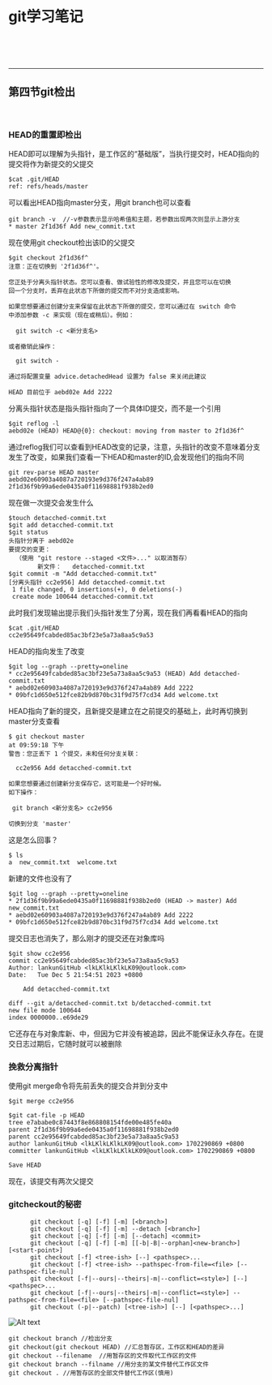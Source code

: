 # git学习笔记
<br>
<br>
<br>

***
## 第四节git检出
<br>

### HEAD的重置即检出
HEAD即可以理解为头指针，是工作区的“基础版”，当执行提交时，HEAD指向的提交将作为新提交的父提交
```
$cat .git/HEAD
ref: refs/heads/master
```
可以看出HEAD指向master分支，用git branch也可以查看
```
git branch -v  //-v参数表示显示哈希值和主题，若参数出现两次则显示上游分支
* master 2f1d36f Add new_commit.txt
```
现在使用git checkout检出该ID的父提交
```
$git checkout 2f1d36f^
注意：正在切换到 '2f1d36f^'。

您正处于分离头指针状态。您可以查看、做试验性的修改及提交，并且您可以在切换
回一个分支时，丢弃在此状态下所做的提交而不对分支造成影响。

如果您想要通过创建分支来保留在此状态下所做的提交，您可以通过在 switch 命令
中添加参数 -c 来实现（现在或稍后）。例如：

  git switch -c <新分支名>

或者撤销此操作：

  git switch -

通过将配置变量 advice.detachedHead 设置为 false 来关闭此建议

HEAD 目前位于 aebd02e Add 2222
```
分离头指针状态是指头指针指向了一个具体ID提交，而不是一个引用
```
$git reflog -l
aebd02e (HEAD) HEAD@{0}: checkout: moving from master to 2f1d36f^
```
通过reflog我们可以查看到HEAD改变的记录，注意，头指针的改变不意味着分支发生了改变，如果我们查看一下HEAD和master的ID,会发现他们的指向不同
```
git rev-parse HEAD master
aebd02e60903a4087a720193e9d376f247a4ab89
2f1d36f9b99a6ede0435a0f11698881f938b2ed0
```
现在做一次提交会发生什么
```
$touch detacched-commit.txt
$git add detacched-commit.txt
$git status
头指针分离于 aebd02e
要提交的变更：
  （使用 "git restore --staged <文件>..." 以取消暂存）
        新文件：   detacched-commit.txt
$git commit -m "Add detacched-commit.txt"
[分离头指针 cc2e956] Add detacched-commit.txt
 1 file changed, 0 insertions(+), 0 deletions(-)
 create mode 100644 detacched-commit.txt
```
此时我们发现输出提示我们头指针发生了分离，现在我们再看看HEAD的指向
```
$cat .git/HEAD
cc2e95649fcabded85ac3bf23e5a73a8aa5c9a53
```
HEAD的指向发生了改变
```
$git log --graph --pretty=oneline
* cc2e95649fcabded85ac3bf23e5a73a8aa5c9a53 (HEAD) Add detacched-commit.txt
* aebd02e60903a4087a720193e9d376f247a4ab89 Add 2222
* 09bfc1d650e512fce82b9d870bc31f9d75f7cd34 Add welcome.txt
```
HEAD指向了新的提交，且新提交是建立在之前提交的基础上，此时再切换到master分支查看
```
$ git checkout master                                                                                                   at 09:59:18 下午
警告：您正丢下 1 个提交，未和任何分支关联：

  cc2e956 Add detacched-commit.txt

如果您想要通过创建新分支保存它，这可能是一个好时候。
如下操作：

 git branch <新分支名> cc2e956

切换到分支 'master'
```
这是怎么回事？
```
$ ls
a  new_commit.txt  welcome.txt
```
新建的文件也没有了
```
$git log --graph --pretty=oneline
* 2f1d36f9b99a6ede0435a0f11698881f938b2ed0 (HEAD -> master) Add new_commit.txt
* aebd02e60903a4087a720193e9d376f247a4ab89 Add 2222
* 09bfc1d650e512fce82b9d870bc31f9d75f7cd34 Add welcome.txt
```
提交日志也消失了，那么刚才的提交还在对象库吗
```
$git show cc2e956
commit cc2e95649fcabded85ac3bf23e5a73a8aa5c9a53
Author: lankunGitHub <lkLKlkLKlkLK09@outlook.com>
Date:   Tue Dec 5 21:54:51 2023 +0800

    Add detacched-commit.txt

diff --git a/detacched-commit.txt b/detacched-commit.txt
new file mode 100644
index 0000000..e69de29
```
它还存在与对象库新、中，但因为它并没有被追踪，因此不能保证永久存在。在提交日志过期后，它随时就可以被删除
### 挽救分离指针
使用git merge命令将先前丢失的提交合并到分支中
```
$git merge cc2e956
```
```
$git cat-file -p HEAD
tree e7ababe0c87443f8e868808154fde00e485fe40a
parent 2f1d36f9b99a6ede0435a0f11698881f938b2ed0
parent cc2e95649fcabded85ac3bf23e5a73a8aa5c9a53
author lankunGitHub <lkLKlkLKlkLK09@outlook.com> 1702290869 +0800
committer lankunGitHub <lkLKlkLKlkLK09@outlook.com> 1702290869 +0800

Save HEAD
```
现在，该提交有两次父提交
### gitcheckout的秘密
```
      git checkout [-q] [-f] [-m] [<branch>]
      git checkout [-q] [-f] [-m] --detach [<branch>]
      git checkout [-q] [-f] [-m] [--detach] <commit>
      git checkout [-q] [-f] [-m] [[-b|-B|--orphan]<new-branch>] [<start-point>]
      git checkout [-f] <tree-ish> [--] <pathspec>...
      git checkout [-f] <tree-ish> --pathspec-from-file=<file> [--pathspec-file-nul]
      git checkout [-f|--ours|--theirs|-m|--conflict=<style>] [--] <pathspec>...
      git checkout [-f|--ours|--theirs|-m|--conflict=<style>] --pathspec-from-file=<file> [--pathspec-file-nul]
      git checkout (-p|--patch) [<tree-ish>] [--] [<pathspec>...]

```
![Alt text](image-5.png)
```
git checkout branch //检出分支
git checkout(git checkout HEAD) //汇总暂存区，工作区和HEAD的差异
git checkout --filename  //用暂存区的文件取代工作区的文件
git checkout branch --filname //用分支的某文件替代工作区文件
git checkout . //用暂存区的全部文件替代工作区(慎用)
```